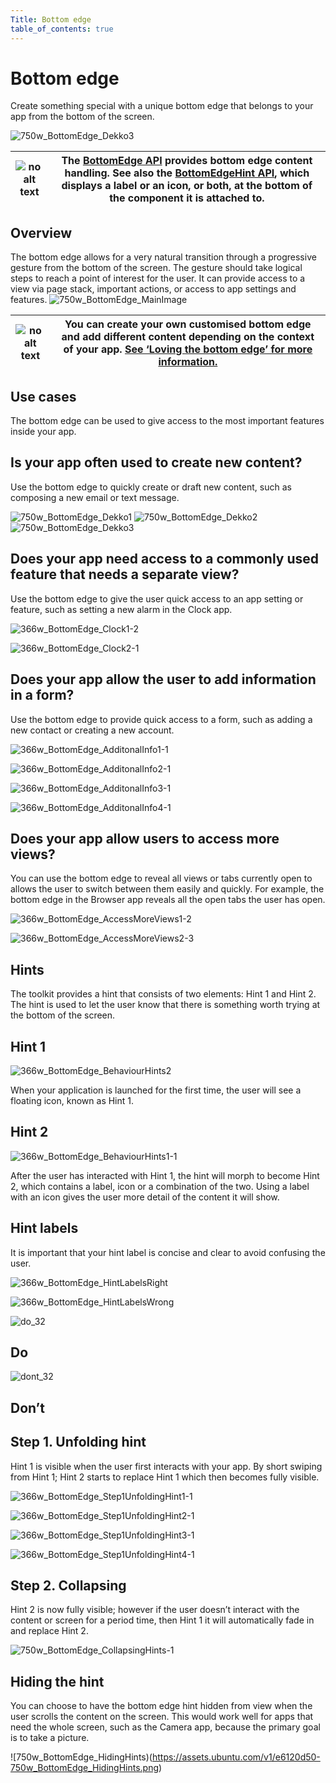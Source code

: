 ```yaml
---
Title: Bottom edge
table_of_contents: true
---
```


# Bottom edge

Create something special with a unique bottom edge that belongs to your app from the bottom of the screen.

![750w_BottomEdge_Dekko3](https://assets.ubuntu.com/v1/792099e5-750w_BottomEdge_Dekko3.png)

|![no alt text](https://assets.ubuntu.com/v1/608696e3-developer_links.png)|The  [BottomEdge API](../../api-qml-current/Ubuntu.Components.BottomEdge.md) provides bottom edge content handling. See also the  [BottomEdgeHint API](../../api-qml-current/Ubuntu.Components.BottomEdgeHint.md), which displays a label or an icon, or both, at the bottom of the component it is attached to.|
|-----|-----|

## Overview

The bottom edge allows for a very natural transition through a progressive gesture from the bottom of the screen. The gesture should take logical steps to reach a point of interest for the user. It can provide access to a view via page stack, important actions, or access to app settings and features.
![750w_BottomEdge_MainImage](https://assets.ubuntu.com/v1/7a805f7a-750w_BottomEdge_MainImage.png)

|![no alt text](https://assets.ubuntu.com/v1/75f60d24-link_external.png)|You can create your own customised bottom edge and add different content depending on the context of your app.  [See ‘Loving the bottom edge’ for more information.](http://design.canonical.com/2014/03/loving-the-bottom-edge/)|
|-----|-----|

## Use cases

The bottom edge can be used to give access to the most important features inside your app.

## Is your app often used to create new content?

Use the bottom edge to quickly create or draft new content, such as composing a new email or text message.

![750w_BottomEdge_Dekko1](https://assets.ubuntu.com/v1/e1872a29-750w_BottomEdge_Dekko1.png)
![750w_BottomEdge_Dekko2](https://assets.ubuntu.com/v1/e71cac0e-750w_BottomEdge_Dekko2.png)
![750w_BottomEdge_Dekko3](https://assets.ubuntu.com/v1/792099e5-750w_BottomEdge_Dekko3.png)

## Does your app need access to a commonly used feature that needs a separate view?

Use the bottom edge to give the user quick access to an app setting or feature, such as setting a new alarm in the Clock app.

![366w_BottomEdge_Clock1-2](https://assets.ubuntu.com/v1/c80957d2-366w_BottomEdge_Clock1-2.png)

![366w_BottomEdge_Clock2-1](https://assets.ubuntu.com/v1/1d680866-366w_BottomEdge_Clock2-1.png)

## Does your app allow the user to add information in a form?

Use the bottom edge to provide quick access to a form, such as adding a new contact or creating a new account.

![366w_BottomEdge_AdditonalInfo1-1](https://assets.ubuntu.com/v1/d838401e-366w_BottomEdge_AdditonalInfo1-1.png)

![366w_BottomEdge_AdditonalInfo2-1](https://assets.ubuntu.com/v1/cc091cb4-366w_BottomEdge_AdditonalInfo2-1.png)

![366w_BottomEdge_AdditonalInfo3-1](https://assets.ubuntu.com/v1/88771047-366w_BottomEdge_AdditonalInfo3-1.png)

![366w_BottomEdge_AdditonalInfo4-1](https://assets.ubuntu.com/v1/c5a2ff13-366w_BottomEdge_AdditonalInfo4-1.png)

## Does your app allow users to access more views?

You can use the bottom edge to reveal all views or tabs currently open to allows the user to switch between them easily and quickly. For example, the bottom edge in the Browser app reveals all the open tabs the user has open.

![366w_BottomEdge_AccessMoreViews1-2](https://assets.ubuntu.com/v1/c350019d-366w_BottomEdge_AccessMoreViews1-2.png)

![366w_BottomEdge_AccessMoreViews2-3](https://assets.ubuntu.com/v1/e6ec7344-366w_BottomEdge_AccessMoreViews2-3.png)

## Hints

The toolkit provides a hint that consists of two elements: Hint 1 and Hint 2. The hint is used to let the user know that there is something worth trying at the bottom of the screen.

## Hint 1
![366w_BottomEdge_BehaviourHints2](https://assets.ubuntu.com/v1/9f1dbb3b-366w_BottomEdge_BehaviourHints2.png)

When your application is launched for the first time, the user will see a floating icon, known as Hint 1.

## Hint 2
![366w_BottomEdge_BehaviourHints1-1](https://assets.ubuntu.com/v1/fab43755-366w_BottomEdge_BehaviourHints1-1.png)

After the user has interacted with Hint 1, the hint will morph to become Hint 2, which contains a label, icon or a combination of the two. Using a label with an icon gives the user more detail of the content it will show.

## Hint labels

It is important that your hint label is concise and clear to avoid confusing the user.

![366w_BottomEdge_HintLabelsRight](https://assets.ubuntu.com/v1/f501816b-366w_BottomEdge_HintLabelsRight.png)

![366w_BottomEdge_HintLabelsWrong](https://assets.ubuntu.com/v1/e50550fc-366w_BottomEdge_HintLabelsWrong.png)

![do_32](https://assets.ubuntu.com/v1/74c13c17-do_32.png)

## Do

![dont_32](https://assets.ubuntu.com/v1/01fb853b-dont_32.png)

## Don’t

## Step 1. Unfolding hint

Hint 1 is visible when the user first interacts with your app. By short swiping from Hint 1; Hint 2 starts to replace Hint 1 which then becomes fully visible.

![366w_BottomEdge_Step1UnfoldingHint1-1](https://assets.ubuntu.com/v1/0b542b2e-366w_BottomEdge_Step1UnfoldingHint1-1.png)

![366w_BottomEdge_Step1UnfoldingHint2-1](https://assets.ubuntu.com/v1/af151c33-366w_BottomEdge_Step1UnfoldingHint2-1.png)

![366w_BottomEdge_Step1UnfoldingHint3-1](https://assets.ubuntu.com/v1/606fd284-366w_BottomEdge_Step1UnfoldingHint3-1.png)

![366w_BottomEdge_Step1UnfoldingHint4-1](https://assets.ubuntu.com/v1/154a894d-366w_BottomEdge_Step1UnfoldingHint4-1.png)

## Step 2. Collapsing

Hint 2 is now fully visible; however if the user doesn’t interact with the content or screen for a period time, then Hint 1 it will automatically fade in and replace Hint 2.

![750w_BottomEdge_CollapsingHints-1](https://assets.ubuntu.com/v1/7e1040d0-750w_BottomEdge_CollapsingHints-1.png)

## Hiding the hint

You can choose to have the bottom edge hint hidden from view when the user scrolls the content on the screen. This would work well for apps that need the whole screen, such as the Camera app, because the primary goal is to take a picture.

![750w_BottomEdge_HidingHints)(https://assets.ubuntu.com/v1/e6120d50-750w_BottomEdge_HidingHints.png)
